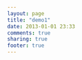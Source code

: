 ```yaml
---
layout: page
title: "demo1"
date: 2013-01-01 23:33
comments: true
sharing: true
footer: true
---
```

